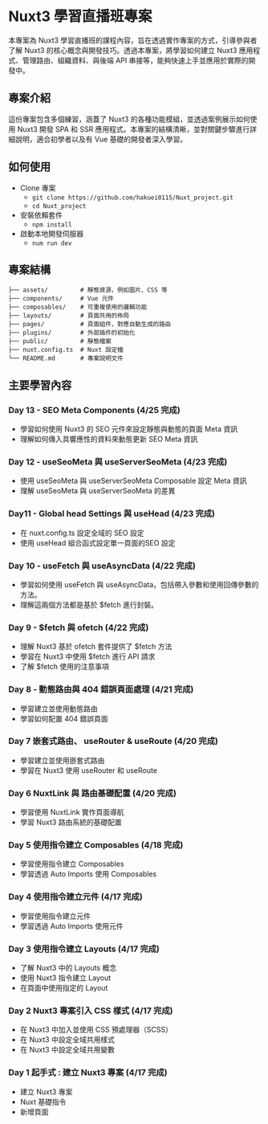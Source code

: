# Nuxt3 學習直播班專案

本專案為 Nuxt3 學習直播班的課程內容，旨在透過實作專案的方式，引導參與者了解 Nuxt3 的核心概念與開發技巧。透過本專案，將學習如何建立 Nuxt3 應用程式、管理路由、組織資料、與後端 API 串接等，能夠快速上手並應用於實際的開發中。

## 專案介紹

這份專案包含多個練習，涵蓋了 Nuxt3 的各種功能模組，並透過案例展示如何使用 Nuxt3 開發 SPA 和 SSR 應用程式。本專案的結構清晰，並對關鍵步驟進行詳細說明，適合初學者以及有 Vue 基礎的開發者深入學習。

## 如何使用

- Clone 專案
  - ``git clone https://github.com/hakuei0115/Nuxt_project.git``
  - ``cd Nuxt_project``
- 安裝依賴套件
  - ``npm install``
- 啟動本地開發伺服器
  - ``num run dev``

## 專案結構

```plaintext
├── assets/         # 靜態資源，例如圖片、CSS 等
├── components/     # Vue 元件
├── composables/    # 可重複使用的邏輯功能
├── layouts/        # 頁面共用的佈局
├── pages/          # 頁面組件，對應自動生成的路由
├── plugins/        # 外部插件的初始化
├── public/         # 靜態檔案
├── nuxt.config.ts  # Nuxt 設定檔
└── README.md       # 專案說明文件
```

## 主要學習內容

### Day 13 - SEO Meta Components (4/25 完成)
- 學習如何使用 Nuxt3 的 SEO 元件來設定靜態與動態的頁面 Meta 資訊
- 理解如何傳入具響應性的資料來動態更新 SEO Meta 資訊

### Day 12 - useSeoMeta 與 useServerSeoMeta (4/23 完成)
- 使用 useSeoMeta 與 useServerSeoMeta Composable 設定 Meta 資訊
- 理解 useSeoMeta 與 useServerSeoMeta 的差異

### Day11 - Global head Settings 與 useHead (4/23 完成)
- 在 nuxt.config.ts 設定全域的 SEO 設定
- 使用 useHead 組合函式設定單一頁面的SEO 設定

### Day 10 - useFetch 與 useAsyncData (4/22 完成)
- 學習如何使用 useFetch 與 useAsyncData，包括帶入參數和使用回傳參數的方法。
- 理解這兩個方法都是基於 $fetch 進行封裝。

### Day 9 - $fetch 與 ofetch (4/22 完成)
- 理解 Nuxt3 基於 ofetch 套件提供了 $fetch 方法
- 學習在 Nuxt3 中使用 $fetch 進行 API 請求
- 了解 $fetch 使用的注意事項

### Day 8 - 動態路由與 404 錯誤頁面處理 (4/21 完成)
- 學習建立並使用動態路由
- 學習如何配置 404 錯誤頁面

### Day 7 嵌套式路由、 useRouter & useRoute (4/20 完成)
- 學習建立並使用嵌套式路由
- 學習在 Nuxt3 使用 useRouter 和 useRoute

### Day 6 NuxtLink 與 路由基礎配置 (4/20 完成)

- 學習使用 NuxtLink 實作頁面導航
- 學習 Nuxt3 路由系統的基礎配置

### Day 5 使用指令建立 Composables (4/18 完成)

- 學習使用指令建立 Composables
- 學習透過 Auto Imports 使用 Composables

### Day 4 使用指令建立元件 (4/17 完成)

- 學習使用指令建立元件
- 學習透過 Auto Imports 使用元件

### Day 3 使用指令建立 Layouts (4/17 完成)

- 了解 Nuxt3 中的 Layouts 概念
- 使用 Nuxt3 指令建立 Layout
- 在頁面中使用指定的 Layout

### Day 2 Nuxt3 專案引入 CSS 樣式 (4/17 完成)

- 在 Nuxt3 中加入並使用 CSS 預處理器（SCSS）
- 在 Nuxt3 中設定全域共用樣式
- 在 Nuxt3 中設定全域共用變數

### Day 1 起手式 : 建立 Nuxt3 專案 (4/17 完成)

- 建立 Nuxt3 專案
- Nuxt 基礎指令
- 新增頁面
